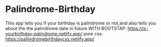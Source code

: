 # Palindrome-Birthday
This app tells you if your birthday is palindrome or not,and also tells you about the the palindrome date in future
WITH BOOTSTAP: https://is-yourbirthday-palindrome.netlify.app/
pure css: https://pallindromebirthdaycss.netlify.app/
